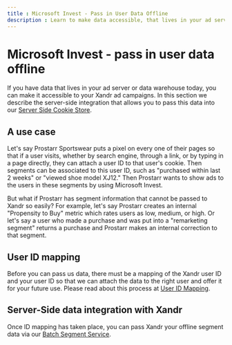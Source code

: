 ```yaml
---
title : Microsoft Invest - Pass in User Data Offline
description : Learn to make data accessible, that lives in your ad server or data warehouse today, to your ad campaigns. 
---
```



# Microsoft Invest - pass in user data offline

If you have data that lives in your ad server or data warehouse today,
you can make it accessible to your Xandr ad
campaigns. In this section we describe the server-side
integration that allows you to pass this data into our [Server Side Cookie Store](server-side-cookie-store.md).

## A use case

Let's say Prostarr Sportswear puts a pixel on every one of their pages
so that if a user visits, whether by search engine, through a link, or
by typing in a page directly, they can attach a user ID to that user's
cookie. Then segments can be associated to this user ID, such as
"purchased within last 2 weeks" or "viewed shoe model XJ12." Then
Prostarr wants to show ads to the users in these segments by using
Microsoft Invest.

But what if Prostarr has segment information that cannot be passed to
Xandr so easily? For example, let's say Prostarr
creates an internal "Propensity to Buy" metric which rates users as low,
medium, or high. Or let's say a user who made a purchase and was put
into a "remarketing segment" returns a purchase and Prostarr makes an
internal correction to that segment.

## User ID mapping

Before you can pass us data, there must be a mapping of the
Xandr user ID and your user ID so that we can
attach the data to the right user and offer it for your future use.
Please read about this process at [User
ID Mapping](user-id-mapping-with-getuid-and-mapuid.md).

## Server-Side data integration with Xandr

Once ID mapping has taken place, you can pass
Xandr your offline segment data via our [Batch Segment Service](../digital-platform-api/batch-segment-service.md).

